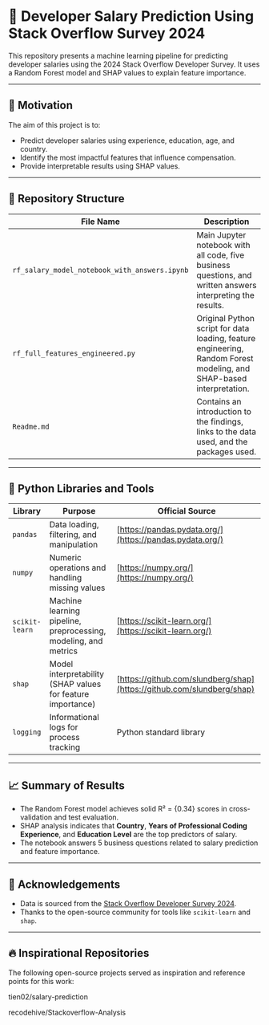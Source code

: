 # 🧠 Developer Salary Prediction Using Stack Overflow Survey 2024

This repository presents a machine learning pipeline for predicting developer salaries using the 2024 Stack Overflow Developer Survey. It uses a Random Forest model and SHAP values to explain feature importance.

---

## 📌 Motivation

The aim of this project is to:
- Predict developer salaries using experience, education, age, and country.
- Identify the most impactful features that influence compensation.
- Provide interpretable results using SHAP values.


---

## 📂 Repository Structure

| File Name                                     | Description                                                                                                          |
| --------------------------------------------- | -------------------------------------------------------------------------------------------------------------------- |
| `rf_salary_model_notebook_with_answers.ipynb` | Main Jupyter notebook with all code, five business questions, and written answers interpreting the results.          |
| `rf_full_features_engineered.py`              | Original Python script for data loading, feature engineering, Random Forest modeling, and SHAP-based interpretation. |
| `Readme.md`                                   | Contains an introduction to the findings, links to the data used, and the packages used. |


---
## 🧰 Python Libraries and Tools


| Library        | Purpose                                                         | Official Source                                                        |
| -------------- | --------------------------------------------------------------- | ---------------------------------------------------------------------- |
| `pandas`       | Data loading, filtering, and manipulation                       | [https://pandas.pydata.org/](https://pandas.pydata.org/)               |
| `numpy`        | Numeric operations and handling missing values                  | [https://numpy.org/](https://numpy.org/)                               |
| `scikit-learn` | Machine learning pipeline, preprocessing, modeling, and metrics | [https://scikit-learn.org/](https://scikit-learn.org/)                 |
| `shap`         | Model interpretability (SHAP values for feature importance)     | [https://github.com/slundberg/shap](https://github.com/slundberg/shap) |
| `logging`      | Informational logs for process tracking                         | Python standard library                                                |


---

## 📈 Summary of Results

- The Random Forest model achieves solid R² = {0.34} scores in cross-validation and test evaluation.
- SHAP analysis indicates that **Country**, **Years of Professional Coding Experience**, and **Education Level** are the top predictors of salary.
- The notebook answers 5 business questions related to salary prediction and feature importance.

---

## 🙏 Acknowledgements

- Data is sourced from the [Stack Overflow Developer Survey 2024](https://survey.stackoverflow.co/datasets/stack-overflow-developer-survey-2024.zip).
- Thanks to the open-source community for tools like `scikit-learn` and `shap`.
---
## 🔥 Inspirational Repositories
The following open-source projects served as inspiration and reference points for this work:

tien02/salary-prediction

recodehive/Stackoverflow-Analysis


